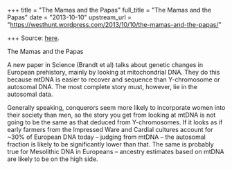 +++
title = "The Mamas and the Papas"
full_title = "The Mamas and the Papas"
date = "2013-10-10"
upstream_url = "https://westhunt.wordpress.com/2013/10/10/the-mamas-and-the-papas/"

+++
Source: [here](https://westhunt.wordpress.com/2013/10/10/the-mamas-and-the-papas/).

The Mamas and the Papas

A new paper in Science (Brandt et al) talks about genetic changes in
European prehistory, mainly by looking at mitochondrial DNA. They do
this because mtDNA is easier to recover and sequence than Y-chromosome
or autosomal DNA. The most complete story must, however, lie in the
autosomal data.

Generally speaking, conquerors seem more likely to incorporate women
into their society than men, so the story you get from looking at mtDNA
is not going to be the same as that deduced from Y-chromosomes. If it
looks as if early farmers from the Impressed Ware and Cardial cultures
account for \~30% of European DNA today – judging from mtDNA – the
autosomal fraction is likely to be significantly lower than that. The
same is probably true for Mesolithic DNA in Europeans – ancestry
estimates based on mtDNA are likely to be on the high side.



